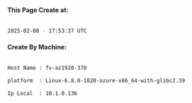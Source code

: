 
   
#### This Page Create at:

```bash

2025-02-08 - 17:53:37 UTC

```

#### Create By Machine:

```bash

Host Name : fv-az1928-378

platform  : Linux-6.8.0-1020-azure-x86_64-with-glibc2.39

Ip Local  : 10.1.0.136

```

